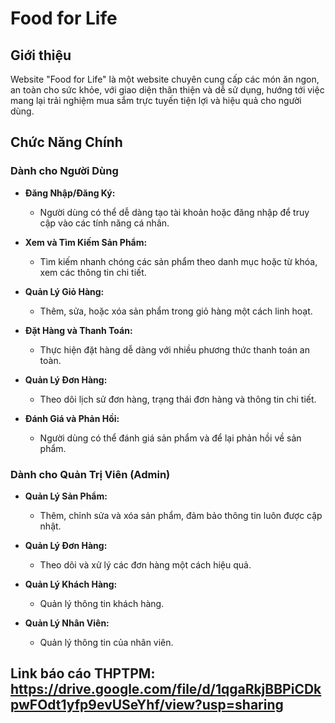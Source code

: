 # Food for Life

## Giới thiệu
Website "Food for Life" là một website chuyên cung cấp các món ăn ngon, an toàn cho sức khỏe, với giao diện thân thiện và dễ sử dụng, hướng tới việc mang lại trải nghiệm mua sắm trực tuyến tiện lợi và hiệu quả cho người dùng.

## Chức Năng Chính

### Dành cho Người Dùng
- **Đăng Nhập/Đăng Ký:** 
  - Người dùng có thể dễ dàng tạo tài khoản hoặc đăng nhập để truy cập vào các tính năng cá nhân.
  
- **Xem và Tìm Kiếm Sản Phẩm:** 
  - Tìm kiếm nhanh chóng các sản phẩm theo danh mục hoặc từ khóa, xem các thông tin chi tiết.
  
- **Quản Lý Giỏ Hàng:** 
  - Thêm, sửa, hoặc xóa sản phẩm trong giỏ hàng một cách linh hoạt.
  
- **Đặt Hàng và Thanh Toán:** 
  - Thực hiện đặt hàng dễ dàng với nhiều phương thức thanh toán an toàn.
  
- **Quản Lý Đơn Hàng:** 
  - Theo dõi lịch sử đơn hàng, trạng thái đơn hàng và thông tin chi tiết.
  
- **Đánh Giá và Phản Hồi:** 
  - Người dùng có thể đánh giá sản phẩm và để lại phản hồi về sản phẩm.

### Dành cho Quản Trị Viên (Admin)
- **Quản Lý Sản Phẩm:** 
  - Thêm, chỉnh sửa và xóa sản phẩm, đảm bảo thông tin luôn được cập nhật.
  
- **Quản Lý Đơn Hàng:** 
  - Theo dõi và xử lý các đơn hàng một cách hiệu quả.
  
- **Quản Lý Khách Hàng:** 
  - Quản lý thông tin khách hàng.
  
- **Quản Lý Nhân Viên:** 
  - Quản lý thông tin của nhân viên.

## Link báo cáo THPTPM: https://drive.google.com/file/d/1qgaRkjBBPiCDkpwFOdt1yfp9evUSeYhf/view?usp=sharing


